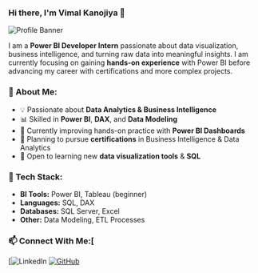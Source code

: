 ### Hi there, I'm Vimal Kanojiya 👋

![Profile Banner](https://source.unsplash.com/1600x500/?technology,data)

I am a **Power BI Developer Intern** passionate about data visualization, business intelligence, and turning raw data into meaningful insights. I am currently focusing on gaining **hands-on experience** with Power BI before advancing my career with certifications and more complex projects.

### 🚀 About Me:
- 💡 Passionate about **Data Analytics & Business Intelligence**
- 📊 Skilled in **Power BI**, **DAX**, and **Data Modeling**
- 🎯 Currently improving hands-on practice with **Power BI Dashboards**
- 📜 Planning to pursue **certifications** in Business Intelligence & Data Analytics
- 🌱 Open to learning new **data visualization tools** & **SQL**

### 🔧 Tech Stack:
- **BI Tools:** Power BI, Tableau (beginner)
- **Languages:** SQL, DAX
- **Databases:** SQL Server, Excel
- **Other:** Data Modeling, ETL Processes

### 📫 Connect With Me:[
[![LinkedIn](https://www.linkedin.com/in/vimal-kanojiya-391013341/)
[![GitHub](https://img.shields.io/badge/GitHub-181717?style=for-the-badge&logo=github&logoColor=white)](https://github.com/yourusername)


